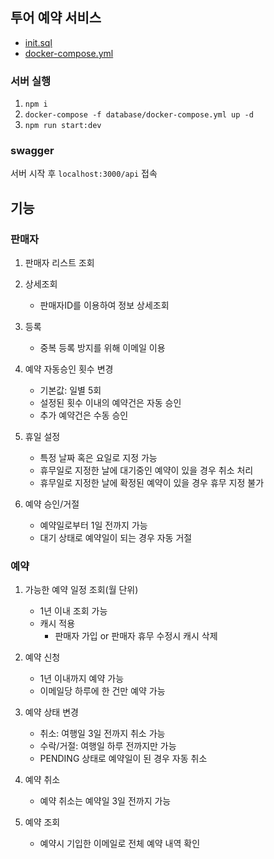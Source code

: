 ## 투어 예약 서비스

- [init.sql](database/init.sql)
- [docker-compose.yml](database/docker-compose.yml)

### 서버 실행

1. `npm i`
2. `docker-compose -f database/docker-compose.yml up -d`
3. `npm run start:dev`

### swagger

서버 시작 후 `localhost:3000/api` 접속

## 기능

### 판매자

1. 판매자 리스트 조회

2. 상세조회

   - 판매자ID를 이용하여 정보 상세조회

3. 등록

   - 중복 등록 방지를 위해 이메일 이용

4. 예약 자동승인 횟수 변경

   - 기본값: 일별 5회
   - 설정된 횟수 이내의 예약건은 자동 승인
   - 추가 예약건은 수동 승인

5. 휴일 설정

   - 특정 날짜 혹은 요일로 지정 가능
   - 휴무일로 지정한 날에 대기중인 예약이 있을 경우 취소 처리
   - 휴무일로 지정한 날에 확정된 예약이 있을 경우 휴무 지정 불가

6. 예약 승인/거절

   - 예약일로부터 1일 전까지 가능
   - 대기 상태로 예약일이 되는 경우 자동 거절

### 예약

1. 가능한 예약 일정 조회(월 단위)

   - 1년 이내 조회 가능
   - 캐시 적용
     - 판매자 가입 or 판매자 휴무 수정시 캐시 삭제

2. 예약 신청

   - 1년 이내까지 예약 가능
   - 이메일당 하루에 한 건만 예약 가능

3. 예약 상태 변경

   - 취소: 여행일 3일 전까지 취소 가능
   - 수락/거절: 여행일 하루 전까지만 가능
   - PENDING 상태로 예약일이 된 경우 자동 취소

4. 예약 취소

   - 예약 취소는 예약일 3일 전까지 가능

5. 예약 조회

   - 예약시 기입한 이메일로 전체 예약 내역 확인
